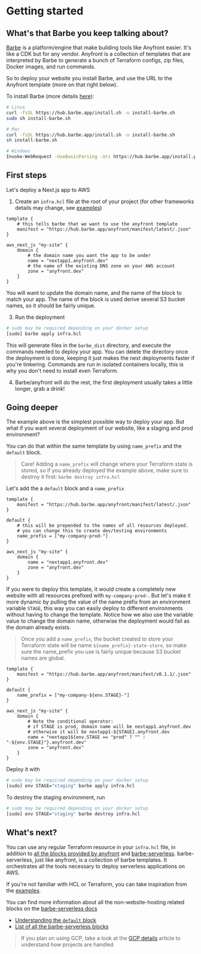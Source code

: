 # Getting started

## What's that Barbe you keep talking about?

[Barbe](https://github.com/Plenituz/barbe) is a platform/engine that make building tools like Anyfront easier. It's like a CDK but for any vendor. Anyfront is a collection of templates that are interpreted by Barbe to generate a bunch of Terraform configs, zip files, Docker images, and run commands.

So to deploy your website you install Barbe, and use the URL to the Anyfront template (more on that right below).

To install Barbe (more details [here](https://github.com/Plenituz/barbe/blob/main/docs/installation.md)):
```bash
# Linux
curl -fsSL https://hub.barbe.app/install.sh -o install-barbe.sh
sudo sh install-barbe.sh

# Mac
curl -fsSL https://hub.barbe.app/install.sh -o install-barbe.sh
sh install-barbe.sh

# Windows
Invoke-WebRequest -UseBasicParsing -Uri https://hub.barbe.app/install.ps1 | Invoke-Expression
```

## First steps

Let's deploy a Next.js app to AWS

1. Create an `infra.hcl` file at the root of your project (for other frameworks details may change, see [examples](examples/))
```hcl
template {
    # this tells barbe that we want to use the anyfront template
    manifest = "https://hub.barbe.app/anyfront/manifest/latest/.json"
}

aws_next_js "my-site" {
    domain {
        # the domain name you want the app to be under
        name = "nextapp1.anyfront.dev"
        # the name of the existing DNS zone on your AWS account
        zone = "anyfront.dev"
    }
}
```
You will want to update the domain name, and the name of the block to match your app. The name of the block is used derive several S3 bucket names, so it should be fairly unique.

3. Run the deployment
```bash
# sudo may be required depending on your docker setup
[sudo] barbe apply infra.hcl
```
This will generate files in the `barbe_dist` directory, and execute the commands needed to deploy your app. You can delete the directory once the deployment is done, keeping it just makes the next deployments faster if you're tinkering. Commands are run in isolated containers locally, this is why you don't need to install even Terraform.

4. Barbe/anyfront will do the rest, the first deployment usually takes a little longer, grab a drink!

## Going deeper

The example above is the simplest possible way to deploy your app. But what if you want several deployment of our website, like a staging and prod environment?

You can do that within the same template by using `name_prefix` and the `default` block.

> Care! Adding a `name_prefix` will change where your Terraform state is stored, so if you already deployed the example above, make sure to destroy it first: `barbe destroy infra.hcl`

Let's add the a `default` block and a `name_prefix`

```hcl
template {
    manifest = "https://hub.barbe.app/anyfront/manifest/latest/.json"
}

default {
    # this will be prepended to the names of all resources deployed.
    # you can change this to create dev/testing environments
    name_prefix = ["my-company-prod-"]
}

aws_next_js "my-site" {
    domain {
        name = "nextapp1.anyfront.dev"
        zone = "anyfront.dev"
    }
}
```

If you were to deploy this template, it would create a completely new website with all resources prefixed with `my-company-prod-`. But let's make it more dynamic by pulling the value of the name prefix from an environment variable `STAGE`, this way you can easily deploy to different environments without having to change the template. Notice how we also use the variable value to change the domain name, otherwise the deployment would fail as the domain already exists.

> Once you add a `name_prefix`, the bucket created to store your Terraform state will be name `${name_prefix}-state-store`, so make sure the name_prefix you use is fairly unique because S3 bucket names are global.

```hcl
template {
    manifest = "https://hub.barbe.app/anyfront/manifest/v0.1.1/.json"
}

default {
    name_prefix = ["my-company-${env.STAGE}-"]
}

aws_next_js "my-site" {
    domain {
        # Note the conditional operator: 
        # if STAGE is prod, domain name will be nextapp1.anyfront.dev
        # otherwise it will be nextapp1-${STAGE}.anyfront.dev
        name = "nextapp1${env.STAGE == "prod" ? "" : "-${env.STAGE}"}.anyfront.dev"
        zone = "anyfront.dev"
    }
}
```

Deploy it with
```bash
# sudo may be required depending on your docker setup
[sudo] env STAGE="staging" barbe apply infra.hcl
```

To destroy the staging environment, run
```bash
# sudo may be required depending on your docker setup
[sudo] env STAGE="staging" barbe destroy infra.hcl
```

## What's next?

You can use any regular Terraform resource in your `infra.hcl` file, in addition to [all the blocks provided by anyfront](references/README.md) and [barbe-serverless](https://github.com/Plenituz/barbe-serverless/blob/main/docs/references/README.md). barbe-serverless, just like anyfront, is a collection of barbe templates. It orchestrates all the tools necessary to deploy serverless applications on AWS.

If you're not familiar with HCL or Terraform, you can take inspiration from the [examples](examples/).

You can find more information about all the non-website-hosting related blocks on the [barbe-serverless docs](https://github.com/Plenituz/barbe-serverless/tree/main/docs)
- [Understanding the `default` block](https://github.com/Plenituz/barbe-serverless/blob/main/docs/default-blocks.md)
- [List of all the barbe-serverless blocks](https://github.com/Plenituz/barbe-serverless/blob/main/docs/references/README.md)

> If you plan on using GCP, take a look at the [GCP details](gcp-details.md) article to understand how projects are handled